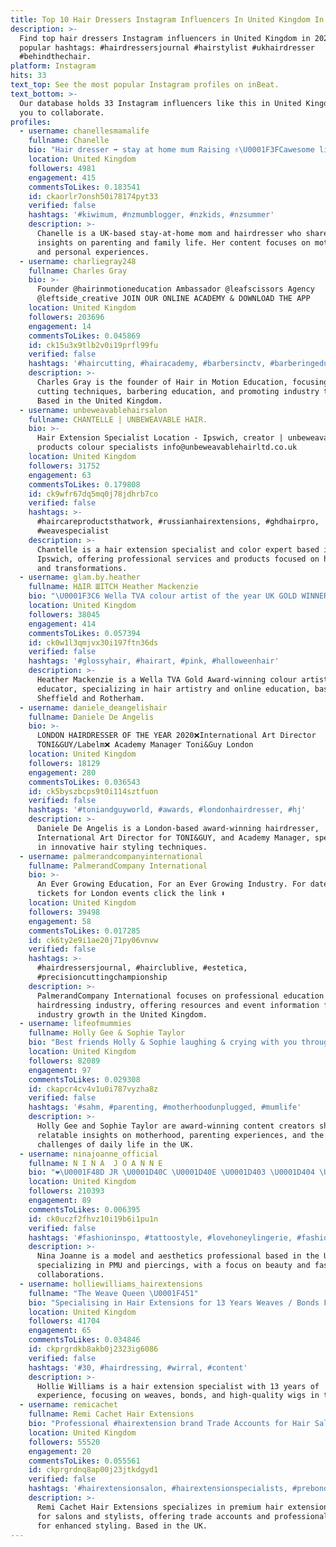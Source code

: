 ```yaml
---
title: Top 10 Hair Dressers Instagram Influencers In United Kingdom In 2024
description: >-
  Find top hair dressers Instagram influencers in United Kingdom in 2024. Most
  popular hashtags: #hairdressersjournal #hairstylist #ukhairdresser
  #behindthechair.
platform: Instagram
hits: 33
text_top: See the most popular Instagram profiles on inBeat.
text_bottom: >-
  Our database holds 33 Instagram influencers like this in United Kingdom for
  you to collaborate.
profiles:
  - username: chanellesmamalife
    fullname: Chanelle
    bio: "Hair dresser ➡️ stay at home mum Raising ✌\U0001F3FCawesome little humans Just here loving life\U0001F970"
    location: United Kingdom
    followers: 4981
    engagement: 415
    commentsToLikes: 0.183541
    id: ckaorlr7onsh50i78174pyt33
    verified: false
    hashtags: '#kiwimum, #nzmumblogger, #nzkids, #nzsummer'
    description: >-
      Chanelle is a UK-based stay-at-home mom and hairdresser who shares
      insights on parenting and family life. Her content focuses on motherhood
      and personal experiences.
  - username: charliegray248
    fullname: Charles Gray
    bio: >-
      Founder @hairinmotioneducation Ambassador @leafscissors Agency
      @leftside_creative JOIN OUR ONLINE ACADEMY & DOWNLOAD THE APP
    location: United Kingdom
    followers: 203696
    engagement: 14
    commentsToLikes: 0.045869
    id: ck15u3x9tlb2v0i19prfl99fu
    verified: false
    hashtags: '#haircutting, #hairacademy, #barbersinctv, #barberingeducation'
    description: >-
      Charles Gray is the founder of Hair in Motion Education, focusing on hair
      cutting techniques, barbering education, and promoting industry tools.
      Based in the United Kingdom.
  - username: unbeweavablehairsalon
    fullname: CHANTELLE | UNBEWEAVABLE HAIR.
    bio: >-
      Hair Extension Specialist Location - Ipswich, creator | unbeweavable
      products colour specialists info@unbeweavablehairltd.co.uk
    location: United Kingdom
    followers: 31752
    engagement: 63
    commentsToLikes: 0.179808
    id: ck9wfr67dq5mq0j78jdhrb7co
    verified: false
    hashtags: >-
      #haircareproductsthatwork, #russianhairextensions, #ghdhairpro,
      #weavespecialist
    description: >-
      Chantelle is a hair extension specialist and color expert based in
      Ipswich, offering professional services and products focused on hair care
      and transformations.
  - username: glam.by.heather
    fullname: HΔIR ШITCH Heather Mackenzie
    bio: "\U0001F3C6 Wella TVA colour artist of the year UK GOLD WINNER \U0001F947 \U0001F5A4Educator. \U0001F480OLAPLEX Advocate \U0001F4CD Sheffield and Rotherham ONLINE EDUCATION ⬇️"
    location: United Kingdom
    followers: 38045
    engagement: 414
    commentsToLikes: 0.057394
    id: ck0w1l3qmjvx30i197ftn36ds
    verified: false
    hashtags: '#glossyhair, #hairart, #pink, #halloweenhair'
    description: >-
      Heather Mackenzie is a Wella TVA Gold Award-winning colour artist and
      educator, specializing in hair artistry and online education, based in
      Sheffield and Rotherham.
  - username: daniele_deangelishair
    fullname: Daniele De Angelis
    bio: >-
      LONDON HAIRDRESSER OF THE YEAR 2020❌International Art Director
      TONI&GUY/Labelm❌ Academy Manager Toni&Guy London
    location: United Kingdom
    followers: 18129
    engagement: 280
    commentsToLikes: 0.036543
    id: ck5byszbcps9t0i114sztfuon
    verified: false
    hashtags: '#toniandguyworld, #awards, #londonhairdresser, #hj'
    description: >-
      Daniele De Angelis is a London-based award-winning hairdresser,
      International Art Director for TONI&GUY, and Academy Manager, specializing
      in innovative hair styling techniques.
  - username: palmerandcompanyinternational
    fullname: PalmerandCompany International
    bio: >-
      An Ever Growing Education, For an Ever Growing Industry. For dates and
      tickets for London events click the link ⬇️
    location: United Kingdom
    followers: 39498
    engagement: 58
    commentsToLikes: 0.017285
    id: ck6ty2e9i1ae20j71py06vnvw
    verified: false
    hashtags: >-
      #hairdressersjournal, #hairclublive, #estetica,
      #precisioncuttingchampionship
    description: >-
      PalmerandCompany International focuses on professional education in the
      hairdressing industry, offering resources and event information for
      industry growth in the United Kingdom.
  - username: lifeofmummies
    fullname: Holly Gee & Sophie Taylor
    bio: "Best friends Holly & Sophie laughing & crying with you through motherhood and more \U0001FAF6\U0001F3FC \U0001F3C6Award winning content creators Represented by @screativeagency"
    location: United Kingdom
    followers: 82089
    engagement: 97
    commentsToLikes: 0.029308
    id: ckapcr4cv4v1u0i787vyzha8z
    verified: false
    hashtags: '#sahm, #parenting, #motherhoodunplugged, #mumlife'
    description: >-
      Holly Gee and Sophie Taylor are award-winning content creators sharing
      relatable insights on motherhood, parenting experiences, and the
      challenges of daily life in the UK.
  - username: ninajoanne_official
    fullname: N I N A  J O A N N E
    bio: "❤️\U0001F48D JR \U0001D40C \U0001D40E \U0001D403 \U0001D404 \U0001D40B \U0001F489\U0001D400\U0001D404\U0001D412\U0001D413\U0001D407\U0001D404\U0001D413\U0001D408\U0001D402\U0001D412, \U0001D40F\U0001D40C\U0001D414 & \U0001D40F\U0001D408\U0001D404\U0001D411\U0001D402\U0001D408\U0001D40D\U0001D406\U0001D412 @glowupwithnina_ Internationally Published Collabs/Bookings: modelninajoanne@gmail.com"
    location: United Kingdom
    followers: 210393
    engagement: 89
    commentsToLikes: 0.006395
    id: ck0uczf2fhvz10i19b6i1pu1n
    verified: false
    hashtags: '#fashioninspo, #tattoostyle, #lovehoneylingerie, #fashionstyle'
    description: >-
      Nina Joanne is a model and aesthetics professional based in the UK,
      specializing in PMU and piercings, with a focus on beauty and fashion
      collaborations.
  - username: holliewilliams_hairextensions
    fullname: "The Weave Queen \U0001F451"
    bio: "Specialising in Hair Extensions for 13 Years Weaves / Bonds Focused Supplying the most beautiful Wigs @prettylittlewigs_byhollie Wirral Uk\U0001F1EC\U0001F1E7\U0001F3F3️‍\U0001F308"
    location: United Kingdom
    followers: 41704
    engagement: 65
    commentsToLikes: 0.034846
    id: ckprgrdkb8akb0j2323ig6086
    verified: false
    hashtags: '#30, #hairdressing, #wirral, #content'
    description: >-
      Hollie Williams is a hair extension specialist with 13 years of
      experience, focusing on weaves, bonds, and high-quality wigs in the UK.
  - username: remicachet
    fullname: Remi Cachet Hair Extensions
    bio: "Professional #hairextension brand Trade Accounts for Hair Salons and Stylists Also available @additional_lengths \U0001F487‍♀️ Apply for a Trade Account ⬇️"
    location: United Kingdom
    followers: 55520
    engagement: 20
    commentsToLikes: 0.055561
    id: ckprgrdnq8ap00j23jtkdgyd1
    verified: false
    hashtags: '#hairextensionsalon, #hairextensionspecialists, #prebondedhair, #tapehair'
    description: >-
      Remi Cachet Hair Extensions specializes in premium hair extension products
      for salons and stylists, offering trade accounts and professional tools
      for enhanced styling. Based in the UK.
---
```


